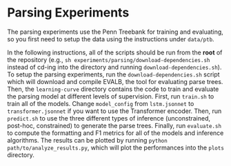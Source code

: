 # Parsing Experiments
The parsing experiments use the Penn Treebank for training and evaluating, so you first need to setup the data using the instructions under `data/ptb`.

In the following instructions, all of the scripts should be run from the **root** of the repository (e.g., `sh experiments/parsing/download-dependencies.sh` instead of cd-ing into the directory and running `download-dependencies.sh`).
To setup the parsing experiments, run the `download-dependencies.sh` script which will download and compile EVALB, the tool for evaluating parse trees.
Then, the `learning-curve` directory contains the code to train and evaluate the parsing model at different levels of supervision.
First, run `train.sh` to train all of the models. Change `model_config` from `lstm.jsonnet` to `transformer.jsonnet` if you want to use the Transformer encoder.
Then, run `predict.sh` to use the three different types of inference (unconstrained, post-hoc, constrained) to generate the parse trees.
Finally, run `evaluate.sh` to compute the formatting and F1 metrics for all of the models and inference algorithms.
The results can be plotted by running `python path/to/analyze_results.py`, which will plot the performances into the `plots` directory.
